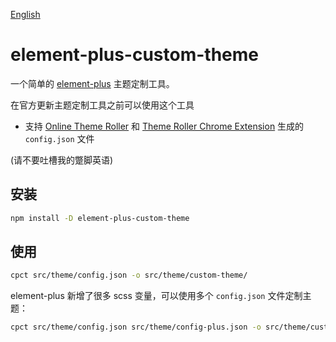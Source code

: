 [English](./README.md)

# element-plus-custom-theme

一个简单的 [element-plus](https://element-plus.org/) 主题定制工具。

在官方更新主题定制工具之前可以使用这个工具


- 支持 [Online Theme Roller](https://element.eleme.cn/#/en-US/theme) 和 [Theme Roller Chrome Extension](https://chrome.google.com/webstore/detail/element-theme-roller/lifkjlojflekabbmlddfccdkphlelmim) 生成的 `config.json` 文件

(请不要吐槽我的蹩脚英语)

## 安装

```bash
npm install -D element-plus-custom-theme
```

## 使用

```bash
cpct src/theme/config.json -o src/theme/custom-theme/
```

element-plus 新增了很多 scss 变量，可以使用多个 `config.json` 文件定制主题：
```bash
cpct src/theme/config.json src/theme/config-plus.json -o src/theme/custom-theme
```
